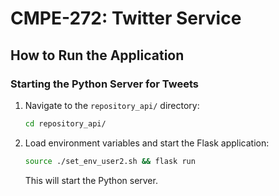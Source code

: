 # CMPE-272: Twitter Service

## How to Run the Application

### Starting the Python Server for Tweets

1. Navigate to the `repository_api/` directory:
    ```bash
    cd repository_api/
    ```

2. Load environment variables and start the Flask application:
    ```bash
    source ./set_env_user2.sh && flask run
    ```
   This will start the Python server.
